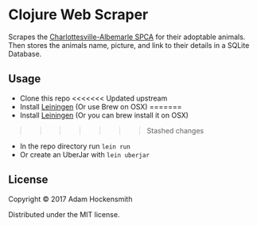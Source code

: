 # Clojure Web Scraper

Scrapes the [Charlottesville-Albemarle SPCA](http://caspca.org/) for their adoptable animals. Then stores the animals name, picture, and link to their details in a SQLite Database.

## Usage

* Clone this repo
<<<<<<< Updated upstream
* Install [Leiningen](https://leiningen.org/) (Or use Brew on OSX)
=======
* Install [Leiningen](https://leiningen.org/) (Or you can brew install it on OSX)
>>>>>>> Stashed changes
* In the repo directory run `lein run`
* Or create an UberJar with `lein uberjar`

## License

Copyright © 2017 Adam Hockensmith

Distributed under the MIT license.
